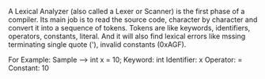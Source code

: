 A Lexical Analyzer (also called a Lexer or Scanner) is the first phase of a compiler. 
Its main job is to read the source code, character by character and convert it into a sequence of tokens.
Tokens are like keywords, identifiers, operators, constants, literal.
And it will also find lexical errors like mssing terminating single quote ('), invalid constants (0xAGF).

For Example:
    Sample -->   int x = 10;
        Keyword: int
        Identifier: x
        Operator: = 
        Constant: 10
